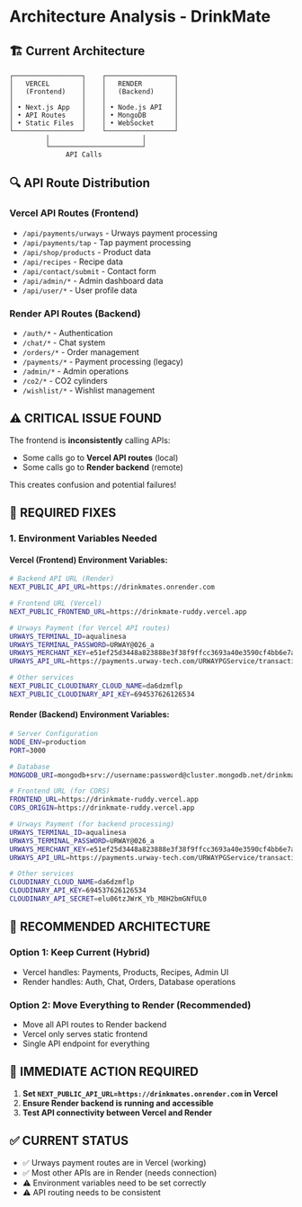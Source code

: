 # Architecture Analysis - DrinkMate

## 🏗️ **Current Architecture**

```
┌─────────────────┐    ┌─────────────────┐
│   VERCEL        │    │   RENDER        │
│   (Frontend)    │    │   (Backend)     │
│                 │    │                 │
│ • Next.js App   │    │ • Node.js API   │
│ • API Routes    │    │ • MongoDB       │
│ • Static Files  │    │ • WebSocket     │
└─────────────────┘    └─────────────────┘
         │                       │
         └───────────────────────┘
              API Calls
```

## 🔍 **API Route Distribution**

### **Vercel API Routes (Frontend)**
- `/api/payments/urways` - Urways payment processing
- `/api/payments/tap` - Tap payment processing  
- `/api/shop/products` - Product data
- `/api/recipes` - Recipe data
- `/api/contact/submit` - Contact form
- `/api/admin/*` - Admin dashboard data
- `/api/user/*` - User profile data

### **Render API Routes (Backend)**
- `/auth/*` - Authentication
- `/chat/*` - Chat system
- `/orders/*` - Order management
- `/payments/*` - Payment processing (legacy)
- `/admin/*` - Admin operations
- `/co2/*` - CO2 cylinders
- `/wishlist/*` - Wishlist management

## ⚠️ **CRITICAL ISSUE FOUND**

The frontend is **inconsistently** calling APIs:
- Some calls go to **Vercel API routes** (local)
- Some calls go to **Render backend** (remote)

This creates confusion and potential failures!

## 🔧 **REQUIRED FIXES**

### **1. Environment Variables Needed**

#### **Vercel (Frontend) Environment Variables:**
```bash
# Backend API URL (Render)
NEXT_PUBLIC_API_URL=https://drinkmates.onrender.com

# Frontend URL (Vercel)
NEXT_PUBLIC_FRONTEND_URL=https://drinkmate-ruddy.vercel.app

# Urways Payment (for Vercel API routes)
URWAYS_TERMINAL_ID=aqualinesa
URWAYS_TERMINAL_PASSWORD=URWAY@026_a
URWAYS_MERCHANT_KEY=e51ef25d3448a823888e3f38f9ffcc3693a40e3590cf4bb6e7ac5b352a00f30d
URWAYS_API_URL=https://payments.urway-tech.com/URWAYPGService/transaction/jsonProcess/JSONrequest

# Other services
NEXT_PUBLIC_CLOUDINARY_CLOUD_NAME=da6dzmflp
NEXT_PUBLIC_CLOUDINARY_API_KEY=694537626126534
```

#### **Render (Backend) Environment Variables:**
```bash
# Server Configuration
NODE_ENV=production
PORT=3000

# Database
MONGODB_URI=mongodb+srv://username:password@cluster.mongodb.net/drinkmate

# Frontend URL (for CORS)
FRONTEND_URL=https://drinkmate-ruddy.vercel.app
CORS_ORIGIN=https://drinkmate-ruddy.vercel.app

# Urways Payment (for backend processing)
URWAYS_TERMINAL_ID=aqualinesa
URWAYS_TERMINAL_PASSWORD=URWAY@026_a
URWAYS_MERCHANT_KEY=e51ef25d3448a823888e3f38f9ffcc3693a40e3590cf4bb6e7ac5b352a00f30d
URWAYS_API_URL=https://payments.urway-tech.com/URWAYPGService/transaction/jsonProcess/JSONrequest

# Other services
CLOUDINARY_CLOUD_NAME=da6dzmflp
CLOUDINARY_API_KEY=694537626126534
CLOUDINARY_API_SECRET=elu06tzJWrK_Yb_M8H2bmGNfUL0
```

## 🎯 **RECOMMENDED ARCHITECTURE**

### **Option 1: Keep Current (Hybrid)**
- Vercel handles: Payments, Products, Recipes, Admin UI
- Render handles: Auth, Chat, Orders, Database operations

### **Option 2: Move Everything to Render (Recommended)**
- Move all API routes to Render backend
- Vercel only serves static frontend
- Single API endpoint for everything

## 🚨 **IMMEDIATE ACTION REQUIRED**

1. **Set `NEXT_PUBLIC_API_URL=https://drinkmates.onrender.com` in Vercel**
2. **Ensure Render backend is running and accessible**
3. **Test API connectivity between Vercel and Render**

## ✅ **CURRENT STATUS**

- ✅ Urways payment routes are in Vercel (working)
- ✅ Most other APIs are in Render (needs connection)
- ⚠️ Environment variables need to be set correctly
- ⚠️ API routing needs to be consistent
